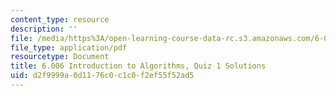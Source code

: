 ```yaml
---
content_type: resource
description: ''
file: /media/https%3A/open-learning-course-data-rc.s3.amazonaws.com/6-006-introduction-to-algorithms-spring-2020/d2f9999a0d1176c0c1c0f2ef55f52ad5_MIT6_006S20_q1_sol.pdf
file_type: application/pdf
resourcetype: Document
title: 6.006 Introduction to Algorithms, Quiz 1 Solutions
uid: d2f9999a-0d11-76c0-c1c0-f2ef55f52ad5
---
```

